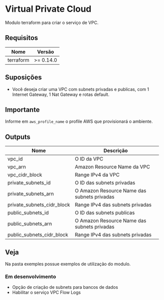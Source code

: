 # Virtual Private Cloud

Modulo terraform para criar o serviço de VPC.

## Requisitos

|Nome|Versão|
|----|------|
|terraform|>= 0.14.0|

## Suposições

* Você deseja criar uma VPC com subnets privadas e publicas, com 1 Internet Gateway, 1 Nat Gateway e rotas default.

## Importante

Informe em `aws_profile_name` o profile AWS que provisionará o ambiente.

## Outputs

|Nome|Descrição|
|----|---------|
|vpc_id|O ID da VPC|
|vpc_arn|Amazon Resource Name da VPC|
|vpc_cidr_block|Range IPv4 da VPC|
|private_subnets_id|O ID das subnets privadas|
|private_subnets_arn|O Amazon Resource Name das subnets privadas|
|private_subnets_cidr_block|Range IPv4 das subnets privadas|
|public_subnets_id|O ID das subnets publicas|
|public_subnets_arn|O Amazon Resource Name das subnets privadas|
|public_subnets_cidr_block|Range IPv4 das subnets privadas|

## Veja

Na pasta exemples possue exemplos de utilização do modulo.

### Em desenvolvimento

* Opção de criação de subnets para bancos de dados
* Habilitar o serviço VPC Flow Logs